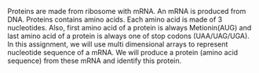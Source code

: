 Proteins are made from ribosome with mRNA. An mRNA is produced from DNA. 
Proteins contains amino acids. Each amino acid is made of 3 nucleotides.
Also, first amino acid of a protein is always Metionin(AUG) and last amino acid of a protein is always one of stop codons (UAA/UAG/UGA).
In this assignment, we will use multi dimensional arrays to represent nucleotide sequence of a mRNA.
We will produce a protein (amino acid sequence) from these mRNA and identify this protein.